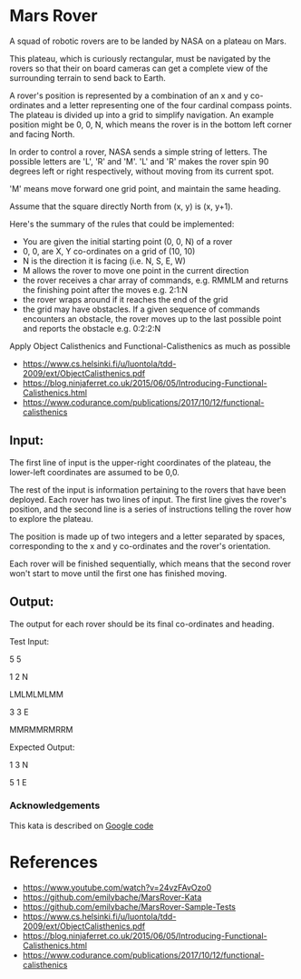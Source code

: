# Mars Rover

A squad of robotic rovers are to be landed by NASA on a plateau on Mars.

This plateau, which is curiously rectangular, must be navigated by the rovers so that their on board cameras can get a complete view of the surrounding terrain to send back to Earth.

A rover's position is represented by a combination of an x and y co-ordinates and a letter representing one of the four cardinal compass points. The plateau is divided up into a grid to simplify navigation. An example position might be 0, 0, N, which means the rover is in the bottom left corner and facing North.

In order to control a rover, NASA sends a simple string of letters. The possible letters are 'L', 'R' and 'M'. 'L' and 'R' makes the rover spin 90 degrees left or right respectively, without moving from its current spot.

'M' means move forward one grid point, and maintain the same heading.

Assume that the square directly North from (x, y) is (x, y+1).

Here's the summary of the rules that could be implemented:
- You are given the initial starting point (0, 0, N) of a rover
- 0, 0, are X, Y co-ordinates on a grid of (10, 10)
- N is the direction it is facing (i.e. N, S, E, W)
- M allows the rover to move one point in the current direction
- the rover receives a char array of commands, e.g. RMMLM and returns the finishing point after the moves e.g. 2:1:N
- the rover wraps around if it reaches the end of the grid
- the grid may have obstacles. If a given sequence of commands encounters an obstacle, the rover moves up to the last possible point and reports the obstacle e.g. 0:2:2:N

Apply Object Calisthenics and Functional-Calisthenics as much as possible
- https://www.cs.helsinki.fi/u/luontola/tdd-2009/ext/ObjectCalisthenics.pdf
- https://blog.ninjaferret.co.uk/2015/06/05/Introducing-Functional-Calisthenics.html
- https://www.codurance.com/publications/2017/10/12/functional-calisthenics

## Input:

The first line of input is the upper-right coordinates of the plateau, the lower-left coordinates are assumed to be 0,0.

The rest of the input is information pertaining to the rovers that have been deployed. Each rover has two lines of input. The first line gives the rover's position, and the second line is a series of instructions telling the rover how to explore the plateau.

The position is made up of two integers and a letter separated by spaces, corresponding to the x and y co-ordinates and the rover's orientation.

Each rover will be finished sequentially, which means that the second rover won't start to move until the first one has finished moving.

## Output:

The output for each rover should be its final co-ordinates and heading.

Test Input:

5 5

1 2 N

LMLMLMLMM

3 3 E

MMRMMRMRRM

Expected Output:

1 3 N

5 1 E

### Acknowledgements
This kata is described on [Google code](https://code.google.com/archive/p/marsrovertechchallenge/)

# References
- https://www.youtube.com/watch?v=24vzFAvOzo0
- https://github.com/emilybache/MarsRover-Kata
- https://github.com/emilybache/MarsRover-Sample-Tests
- https://www.cs.helsinki.fi/u/luontola/tdd-2009/ext/ObjectCalisthenics.pdf
- https://blog.ninjaferret.co.uk/2015/06/05/Introducing-Functional-Calisthenics.html
- https://www.codurance.com/publications/2017/10/12/functional-calisthenics
